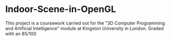 # Indoor-Scene-in-OpenGL

This project is a coursework carried out for the "3D Computer Programming and Artificial Intelligence" module at Kingston University in London. 
Graded with an 85/100
